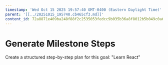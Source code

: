 ```yaml
---
timestamp: 'Wed Oct 15 2025 19:57:40 GMT-0400 (Eastern Daylight Time)'
parent: '[[../20251015_195740.cb465cf3.md]]'
content_id: 72a8871e409ba248f88f2c2535053fedcc9b035b36a8f8012b5b049c0a64a10e
---
```


# Generate Milestone Steps

Create a structured step-by-step plan for this goal: "Learn React"
